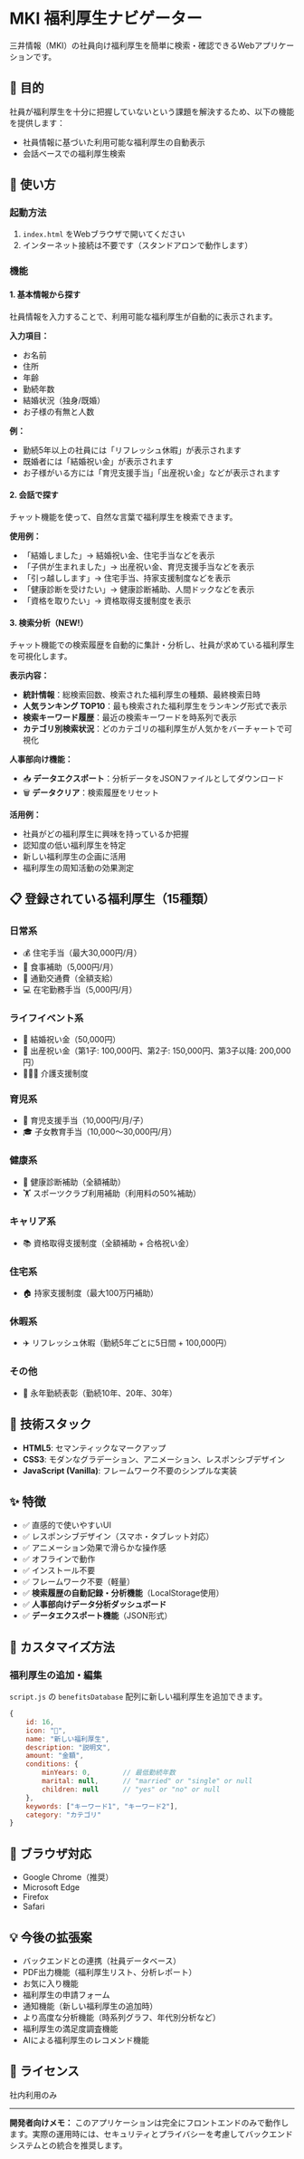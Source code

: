 # MKI 福利厚生ナビゲーター

三井情報（MKI）の社員向け福利厚生を簡単に検索・確認できるWebアプリケーションです。

## 🎯 目的

社員が福利厚生を十分に把握していないという課題を解決するため、以下の機能を提供します：
- 社員情報に基づいた利用可能な福利厚生の自動表示
- 会話ベースでの福利厚生検索

## 🚀 使い方

### 起動方法

1. `index.html` をWebブラウザで開いてください
2. インターネット接続は不要です（スタンドアロンで動作します）

### 機能

#### 1. 基本情報から探す

社員情報を入力することで、利用可能な福利厚生が自動的に表示されます。

**入力項目：**
- お名前
- 住所
- 年齢
- 勤続年数
- 結婚状況（独身/既婚）
- お子様の有無と人数

**例：**
- 勤続5年以上の社員には「リフレッシュ休暇」が表示されます
- 既婚者には「結婚祝い金」が表示されます
- お子様がいる方には「育児支援手当」「出産祝い金」などが表示されます

#### 2. 会話で探す

チャット機能を使って、自然な言葉で福利厚生を検索できます。

**使用例：**
- 「結婚しました」→ 結婚祝い金、住宅手当などを表示
- 「子供が生まれました」→ 出産祝い金、育児支援手当などを表示
- 「引っ越しします」→ 住宅手当、持家支援制度などを表示
- 「健康診断を受けたい」→ 健康診断補助、人間ドックなどを表示
- 「資格を取りたい」→ 資格取得支援制度を表示

#### 3. 検索分析（NEW!）

チャット機能での検索履歴を自動的に集計・分析し、社員が求めている福利厚生を可視化します。

**表示内容：**
- **統計情報**：総検索回数、検索された福利厚生の種類、最終検索日時
- **人気ランキング TOP10**：最も検索された福利厚生をランキング形式で表示
- **検索キーワード履歴**：最近の検索キーワードを時系列で表示
- **カテゴリ別検索状況**：どのカテゴリの福利厚生が人気かをバーチャートで可視化

**人事部向け機能：**
- 📥 **データエクスポート**：分析データをJSONファイルとしてダウンロード
- 🗑️ **データクリア**：検索履歴をリセット

**活用例：**
- 社員がどの福利厚生に興味を持っているか把握
- 認知度の低い福利厚生を特定
- 新しい福利厚生の企画に活用
- 福利厚生の周知活動の効果測定

## 📋 登録されている福利厚生（15種類）

### 日常系
- 💰 住宅手当（最大30,000円/月）
- 🍱 食事補助（5,000円/月）
- 🚃 通勤交通費（全額支給）
- 💻 在宅勤務手当（5,000円/月）

### ライフイベント系
- 💍 結婚祝い金（50,000円）
- 👶 出産祝い金（第1子: 100,000円、第2子: 150,000円、第3子以降: 200,000円）
- 👨‍👩‍👧 介護支援制度

### 育児系
- 🏫 育児支援手当（10,000円/月/子）
- 🎓 子女教育手当（10,000〜30,000円/月）

### 健康系
- 🏥 健康診断補助（全額補助）
- 🏋️ スポーツクラブ利用補助（利用料の50%補助）

### キャリア系
- 📚 資格取得支援制度（全額補助 + 合格祝い金）

### 住宅系
- 🏠 持家支援制度（最大100万円補助）

### 休暇系
- ✈️ リフレッシュ休暇（勤続5年ごとに5日間 + 100,000円）

### その他
- 🎉 永年勤続表彰（勤続10年、20年、30年）

## 🎨 技術スタック

- **HTML5**: セマンティックなマークアップ
- **CSS3**: モダンなグラデーション、アニメーション、レスポンシブデザイン
- **JavaScript (Vanilla)**: フレームワーク不要のシンプルな実装

## ✨ 特徴

- ✅ 直感的で使いやすいUI
- ✅ レスポンシブデザイン（スマホ・タブレット対応）
- ✅ アニメーション効果で滑らかな操作感
- ✅ オフラインで動作
- ✅ インストール不要
- ✅ フレームワーク不要（軽量）
- ✅ **検索履歴の自動記録・分析機能**（LocalStorage使用）
- ✅ **人事部向けデータ分析ダッシュボード**
- ✅ **データエクスポート機能**（JSON形式）

## 🔧 カスタマイズ方法

### 福利厚生の追加・編集

`script.js` の `benefitsDatabase` 配列に新しい福利厚生を追加できます。

```javascript
{
    id: 16,
    icon: "🎁",
    name: "新しい福利厚生",
    description: "説明文",
    amount: "金額",
    conditions: {
        minYears: 0,        // 最低勤続年数
        marital: null,      // "married" or "single" or null
        children: null      // "yes" or "no" or null
    },
    keywords: ["キーワード1", "キーワード2"],
    category: "カテゴリ"
}
```

## 📱 ブラウザ対応

- Google Chrome（推奨）
- Microsoft Edge
- Firefox
- Safari

## 💡 今後の拡張案

- バックエンドとの連携（社員データベース）
- PDF出力機能（福利厚生リスト、分析レポート）
- お気に入り機能
- 福利厚生の申請フォーム
- 通知機能（新しい福利厚生の追加時）
- より高度な分析機能（時系列グラフ、年代別分析など）
- 福利厚生の満足度調査機能
- AIによる福利厚生のレコメンド機能

## 📝 ライセンス

社内利用のみ

---

**開発者向けメモ：**
このアプリケーションは完全にフロントエンドのみで動作します。実際の運用時には、セキュリティとプライバシーを考慮してバックエンドシステムとの統合を推奨します。

